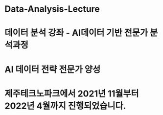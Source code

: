 # Data-Analysis-Lecture
# 데이터 분석 강좌 - AI데이터 기반 전문가 분석과정 
# AI 데이터 전략 전문가 양성
# 제주테크노파크에서 2021년 11월부터 2022년 4월까지 진행되었습니다.
